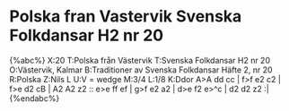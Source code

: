 # Polska fran Vastervik Svenska Folkdansar H2 nr 20

{%abc%}
X:20
T:Polska från Västervik
T:Svenska Folkdansar H2 nr 20
O:Västervik, Kalmar
B:Traditioner av Svenska Folkdansar Häfte 2, nr 20
R:Polska
Z:Nils L
U:V = wedge
M:3/4
L:1/8
K:Ddor
A>A dd cc | f>f e2 c2 | f>e d2 cB | A2 A2 z2 ::
e>e ff ef | g>f e2 a2 | d>e f2 e>^c | d2 d2 z2 :|
{%endabc%}
